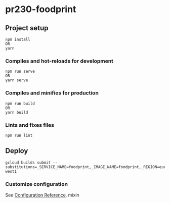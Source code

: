 # pr230-foodprint

## Project setup
```
npm install
OR
yarn
```

### Compiles and hot-reloads for development
```
npm run serve
OR
yarn serve
```

### Compiles and minifies for production
```
npm run build
OR
yarn build
```

### Lints and fixes files
```
npm run lint
```

## Deploy
```
gcloud builds submit --substitutions=_SERVICE_NAME=foodprint,_IMAGE_NAME=foodprint,_REGION=europe-west1
```


### Customize configuration
See [Configuration Reference](https://cli.vuejs.org/config/).
mixin